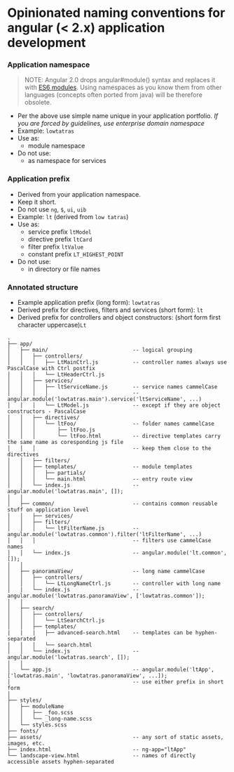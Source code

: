
# Opinionated naming conventions for angular (< 2.x) application development

### Application namespace
> NOTE: Angular 2.0 drops angular#module() syntax and replaces it with [ES6 modules](http://exploringjs.com/es6/ch_modules.html). Using namespaces as you know them from other languages (concepts often ported from java) will be therefore obsolete.
- Per the above use simple name unique in your application portfolio. _If you are forced by guidelines, use enterprise domain namespace_
- Example: `lowtatras`
- Use as: 
    - module namespace  
- Do not use:
    - as namespace for services    

### Application prefix
- Derived from your application namespace.
- Keep it short.
- Do not use `ng`, `$`, `ui`, `uib`
- Example: `lt` (derived from `low tatras`)
- Use as:
    - service prefix `ltModel`
    - directive prefix `ltCard`
    - filter prefix `ltValue`
    - constant prefix `LT_HIGHEST_POINT`
- Do not use:
    - in directory or file names    


### Annotated structure    
- Example application prefix (long form): `lowtatras`
- Derived prefix for directives, filters and services (short form): `lt`
- Derived prefix for controllers and object constructors: (short form first character uppercase)`Lt`
```
.
├── app/
│   ├── main/                           -- logical grouping
│   │   ├── controllers/
│   │   │   ├── LtMainCtrl.js           -- controller names always use PascalCase with Ctrl postfix
│   │   │   └── LtHeaderCtrl.js
│   │   ├── services/
│   │   │   ├── ltServiceName.js        -- service names cammelCase
│   │   │   │                           -- angular.module('lowtatras.main').service('ltServiceName', ...)
│   │   │   └── LtModel.js              -- except if they are object constructors - PascalCase
│   │   ├── directives/
│   │   │   └── ltFoo/                  -- folder names cammelCase
│   │   │       ├── ltFoo.js
│   │   │       └── ltFoo.html          -- directive templates carry the same name as coresponding js file
│   │   │                               -- keep them close to the directives
│   │   ├── filters/
│   │   ├── templates/                  -- module templates
│   │   │   ├── partials/
│   │   │   └── main.html               -- entry route view
│   │   └── index.js                    -- angular.module('lowtatras.main', []);
│   │               
│   ├── common/                         -- contains common reusable stuff on application level
│   │   ├── services/   
│   │   ├── filters/    
│   │   │   └── ltFilterName.js         -- angular.module('lowtatras.common').filter('ltFilterName', ...)
│   │   │                               -- filters use cammelCase names
│   │   └── index.js                    -- angular.module('lt.common', []);
│   │   
│   ├── panoramaView/                   -- long name cammelCase
│   │   ├── controllers/    
│   │   │   └── LtLongNameCtrl.js       -- controller with long name
│   |   └── index.js                    -- angular.module('lowtatras.panoramaView', ['lowtatras.common']);
│   │           
│   ├── search/                 
│   │   ├── controllers/    
│   │   │   └── LtSearchCtrl.js          
│   │   ├── templates/
|   |   |   ├── advanced-search.html    -- templates can be hyphen-separated 
│   │   │   └── search.html 
│   │   └── index.js                    -- angular.module('lowtatras.search', []);
│   │       
│   └── app.js                          -- angular.module('ltApp', ['lowtatras.main', 'lowtatras.panoramaView', ...]);
│                                       -- use either prefix in short form
│
├── styles/
│   ├── moduleName
│   │   ├── _foo.scss
│   │   └── _long-name.scss
│   └── styles.scss
├── fonts/
├── assets/                             -- any sort of static assets, images, etc.
├── index.html                          -- ng-app="ltApp"
└── landscape-view.html                 -- names of directly accessible assets hyphen-separated 
```